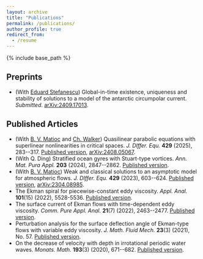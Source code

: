 ```yaml
---
layout: archive
title: "Publications"
permalink: /publications/
author_profile: true
redirect_from:
  - /resume
---
```


{% include base_path %}

Preprints
------
* (With [Eduard Stefanescu](https://www.math.tugraz.at/~stefanescu/)) Global-in-time existence, uniqueness and stability of solutions to a model of the antarctic circumpolar current. <i>Submitted</i>. [arXiv:2409.17013](https://arxiv.org/abs/2409.17013).

Published Articles
------
* (With [B. V. Matioc](https://homepages.uni-regensburg.de/~mab11770/) and [Ch. Walker](https://www.ifam.uni-hannover.de/de/walker)) Quasilinear parabolic equations with superlinear nonlinearities in critical spaces. <i>J. DIffer. Equ.</i> <b>429</b> (2025), 283--317. [Published version](https://www.sciencedirect.com/science/article/pii/S0022039625001585), [arXiv:2408.05067](https://arxiv.org/abs/2408.05067).
* (With Q. Ding) Stratified ocean gyres with Stuart-type vortices. <i>Ann. Mat. Pura Appl.</i> <b>203</b> (2024), 2847--2862. [Published version](https://link.springer.com/article/10.1007/s10231-024-01469-5).
* (With [B. V. Matioc](https://homepages.uni-regensburg.de/~mab11770/)) Weak and classical solutions to an asymptotic model for atmospheric flows. <i>J. DIffer. Equ.</i> <b>429</b> (2023), 603--624. [Published version](https://www.sciencedirect.com/science/article/pii/S0022039623003637), [arXiv:2304.08985](https://arxiv.org/abs/2304.08985).
* The Ekman spiral for piecewise-constant eddy viscosity. <i>Appl. Anal.</i> <b>101</b>(15) (2022), 5528-5536. [Published version](https://www.tandfonline.com/doi/full/10.1080/00036811.2021.1896709).
* The surface current of Ekman flows with time-dependent eddy viscosity. <i>Comm. Pure Appl. Anal.</i> <b>21</b>(7) (2022), 2463--2477. [Published version](https://www.aimsciences.org/article/doi/10.3934/cpaa.2022064).
* Perturbation analysis for the surface deflection angle of Ekman-type flows with variable eddy viscosity. <i>J. Math. Fluid Mech.</i> <b>23</b>(3) (2021), No. 57. [Published version](https://link.springer.com/article/10.1007/s00021-021-00586-y).
* On the decrease of velocity with depth in irrotational periodic water waves. <i>Monats. Math.</i> <b>193</b>(3) (2020), 671--682. [Published version](https://link.springer.com/article/10.1007/s00605-020-01451-2). 
